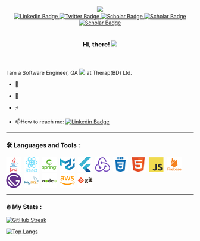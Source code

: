 

<div id="header" align="center">
  <img src="https://media.giphy.com/media/nPCNWmIOcZny6Vfksa/giphy.gif" width="200"/>
</div>

<div id="badges" align="center">
<a href="your-linkedin-URL">
  <img src="https://img.shields.io/badge/LinkedIn-blue?style=plastic&logo=linkedin&logoColor=white" alt="LinkedIn Badge"/>
 </a>
 <a href="">
  <img src="https://img.shields.io/badge/Twitter-blue?style=plastic&logo=twitter&logoColor=white" alt="Twitter Badge"/>
 </a>
 <a href="https://scholar.google.com/citations?user=QxAODxAAAAAJ&hl=en">
  <img src="https://img.shields.io/badge/Scholar-blue?style=plastic&logo=GoogleScholar&logoColor=white" alt="Scholar Badge"/>
 </a>
 <a href="https://www.researchgate.net/profile/Joy-Das-7">
  <img src="https://img.shields.io/badge/ResearchGate-green?style=plastic&logo=ResearchGate&logoColor=white" alt="Scholar Badge"/>
 </a>
 </a>
 <a href="https://joykrishan.github.io/">
  <img src="https://img.shields.io/badge/Website-red?style=plastic&logo=data:favicon.ico&logoColor=white" alt="Scholar Badge"/>
 </a>

</div>
<div id="profile-views" align="center">
  <img src="https://komarev.com/ghpvc/?username=JoyKrishan&style=flat&color=blue" alt=""/>
</div>

<div id="welcome" align="center">
<header>
   <h3> Hi, there! <img src="https://media.giphy.com/media/hvRJCLFzcasrR4ia7z/giphy.gif" width="30px"/></h3>
</head>
</div>

I am a Software Engineer, QA <img src="https://media.giphy.com/media/WUlplcMpOCEmTGBtBW/giphy.gif" width="30"> at Therap(BD) Ltd.
- :telescope:

- :seedling: 

- :zap:

- :mailbox:How to reach me: [![Linkedin Badge](https://img.shields.io/badge/-kakbar-blue?style=flat&logo=Linkedin&logoColor=white)](your-linkedin-url)


---

### :hammer_and_wrench: Languages and Tools :
<div>
  <img src="https://github.com/devicons/devicon/blob/master/icons/java/java-original-wordmark.svg" title="Java" alt="Java" width="40" height="40"/>&nbsp;
  <img src="https://github.com/devicons/devicon/blob/master/icons/react/react-original-wordmark.svg" title="React" alt="React" width="40" height="40"/>&nbsp;
  <img src="https://github.com/devicons/devicon/blob/master/icons/spring/spring-original-wordmark.svg" title="Spring" alt="Spring" width="40" height="40"/>&nbsp;
  <img src="https://github.com/devicons/devicon/blob/master/icons/materialui/materialui-original.svg" title="Material UI" alt="Material UI" width="40" height="40"/>&nbsp;
  <img src="https://github.com/devicons/devicon/blob/master/icons/flutter/flutter-original.svg" title="Flutter" alt="Flutter" width="40" height="40"/>&nbsp;
  <img src="https://github.com/devicons/devicon/blob/master/icons/redux/redux-original.svg" title="Redux" alt="Redux " width="40" height="40"/>&nbsp;
  <img src="https://github.com/devicons/devicon/blob/master/icons/css3/css3-plain-wordmark.svg"  title="CSS3" alt="CSS" width="40" height="40"/>&nbsp;
  <img src="https://github.com/devicons/devicon/blob/master/icons/html5/html5-original.svg" title="HTML5" alt="HTML" width="40" height="40"/>&nbsp;
  <img src="https://github.com/devicons/devicon/blob/master/icons/javascript/javascript-original.svg" title="JavaScript" alt="JavaScript" width="40" height="40"/>&nbsp;
  <img src="https://github.com/devicons/devicon/blob/master/icons/firebase/firebase-plain-wordmark.svg" title="Firebase" alt="Firebase" width="40" height="40"/>&nbsp;
  <img src="https://github.com/devicons/devicon/blob/master/icons/gatsby/gatsby-original.svg" title="Gatsby"  alt="Gatsby" width="40" height="40"/>&nbsp;
  <img src="https://github.com/devicons/devicon/blob/master/icons/mysql/mysql-original-wordmark.svg" title="MySQL"  alt="MySQL" width="40" height="40"/>&nbsp;
  <img src="https://github.com/devicons/devicon/blob/master/icons/nodejs/nodejs-original-wordmark.svg" title="NodeJS" alt="NodeJS" width="40" height="40"/>&nbsp;
  <img src="https://github.com/devicons/devicon/blob/master/icons/amazonwebservices/amazonwebservices-plain-wordmark.svg" title="AWS" alt="AWS" width="40" height="40"/>&nbsp;
  <img src="https://github.com/devicons/devicon/blob/master/icons/git/git-original-wordmark.svg" title="Git" **alt="Git" width="40" height="40"/>
</div>

---

### :fire: My Stats :

[![GitHub Streak](http://github-readme-streak-stats.herokuapp.com?user=JoyKrishan&theme=python-dark&hide_border=true&border_radius=0)](https://git.io/streak-stats)


[![Top Langs](https://github-readme-stats.vercel.app/api/top-langs/?username=joyKrishan&layout=compact&theme=vision-friendly-dark)](https://github.com/anuraghazra/github-readme-stats)
